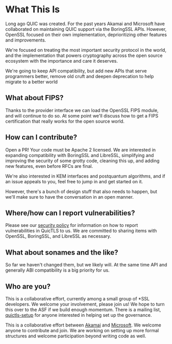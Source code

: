 What This Is
============

Long ago QUIC was created. For the past years Akamai and Microsoft have
collaborated on maintaining QUIC support via the BoringSSL APIs. However,
OpenSSL focused on their own implementation, deprioritizing other features and
improvements.

We're focused on treating the most important security protocol in the world,
and the implementation that powers cryptography across the open source
ecosystem with the importance and care it deserves.

We're going to keep API compatibility, but add new APIs that serve
programmers better, remove old cruft and deepen deprecation to help migrate
to a better world

What about FIPS?
----------------

Thanks to the provider interface we can load the OpenSSL FIPS module, and
will continue to do so. At some point we'll discuss how to get a FIPS
certification that really works for the open source world.

How can I contribute?
---------------------

Open a PR! Your code must be Apache 2 licensed. We are interested in
expanding compatibility with BoringSSL and LibreSSL, simplifying and
improving the security of some grotty code, cleaning this up, and
adding new features, even before RFCs are final.

We're also interested in KEM interfaces and postquantum algorithms, and if an
issue appeals to you, feel free to jump in and get started on it.

However, there's a bunch of design stuff that also needs to happen, but we'll
make sure to have the conversation in an open manner.

Where/how can I report vulnerabilities?
---------------------------------------

Please see our [security
policy](https://github.com/quictls/quictls/blob/main/SECURITY.md)
for information on how to report vulnerabilities in
QuicTLS to us. We are committed to sharing items with OpenSSL,
BoringSSL, and LibreSSL as necessary.


What about sonames and the like?
-------------------------------

So far we haven't changed them, but we likely will. At the same time API
and generally ABI compatibility is a big priority for us.

Who are you?
------------

This is a collaborative effort, currently among a small group of *SSL
developers. We welcome your involvement, please join us! We hope to
turn this over to the ASF if we build enough momentum. There is a
mailing list, [quictls-setup](https://groups.google.com/u/1/g/quictls-setup)
for anyone interested in helping set up the governance.

This is a collaborative effort between [Akamai](https://www.akamai.com) and
[Microsoft](https://www.microsoft.com). We welcome anyone to contribute and
join. We are working on setting up more formal structures and welcome
participation beyond writing code as well.
